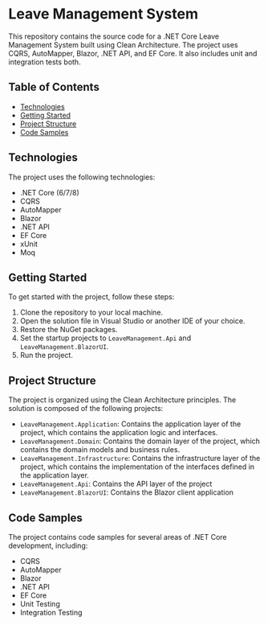 # Leave Management System

This repository contains the source code for a .NET Core Leave Management System built using Clean Architecture. The project uses CQRS, AutoMapper, Blazor, .NET API, and EF Core. It also includes unit and integration tests both.

## Table of Contents

- [Technologies](#technologies)
- [Getting Started](#getting-started)
- [Project Structure](#project-structure)
- [Code Samples](#code-samples)


## Technologies

The project uses the following technologies:

- .NET Core (6/7/8)
- CQRS
- AutoMapper
- Blazor
- .NET API
- EF Core
- xUnit
- Moq

## Getting Started

To get started with the project, follow these steps:

1. Clone the repository to your local machine.
2. Open the solution file in Visual Studio or another IDE of your choice.
3. Restore the NuGet packages.
4. Set the startup projects to `LeaveManagement.Api` and `LeaveManagement.BlazorUI`.
5. Run the project.

## Project Structure

The project is organized using the Clean Architecture principles. The solution is composed of the following projects:

- `LeaveManagement.Application`: Contains the application layer of the project, which contains the application logic and interfaces.
- `LeaveManagement.Domain`: Contains the domain layer of the project, which contains the domain models and business rules.
- `LeaveManagement.Infrastructure`: Contains the infrastructure layer of the project, which contains the implementation of the interfaces defined in the application layer.
- `LeaveManagement.Api`: Contains the API layer of the project
- `LeaveManagement.BlazorUI`: Contains the Blazor client application

## Code Samples

The project contains code samples for several areas of .NET Core development, including:

- CQRS
- AutoMapper
- Blazor
- .NET API
- EF Core
- Unit Testing
- Integration Testing









